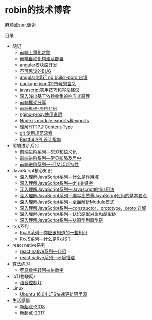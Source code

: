 # robin的技术博客

麻烦点star,谢谢

目录
* 随记
    * [前端工程化之路](https://github.com/robinv8/robinblog/blob/master/source/_posts/前端工程化之路.md)
    * [前端自动化构建及部署](https://github.com/robinv8/robinblog/blob/master/source/_posts/自动化构建及部署.md)
    * [angular模块库开发](https://github.com/robinv8/robinblog/blob/master/source/_posts/angular-module-library.md)
    * [不可思议的BUG](https://github.com/robinv8/robinblog/blob/master/source/_posts/不可思议的BUG.md)
    * [angular4运行 ng build -pord 出错](https://github.com/robinv8/robinblog/blob/master/source/_posts/ng-build.md)
    * [package.json中^符号的含义](https://github.com/robinv8/robinblog/blob/master/source/_posts/package-symbol.md)
    * [javascript实用技巧和写法建议](https://github.com/robinv8/robinblog/blob/master/source/_posts/javascript实用技巧和写法建议.md)
    * [深入浅出基于依赖收集的响应式原理](https://github.com/robinv8/robinblog/blob/master/source/_posts/深入浅出基于依赖收集的响应式原理.md)
    * [前端框架分享](https://github.com/robinv8/robinblog/blob/master/source/_posts/front-end-frames.md)
    * [前端框架-项目介绍](https://github.com/robinv8/robinblog/blob/master/source/_posts/frontend-frames-samples.md)
    * [nginx-proxy使用说明](https://github.com/robinv8/robinblog/blob/master/source/_posts/nginx-proxy-interduction.md)
    * [Node.js module.exports与exports](https://github.com/robinv8/robinblog/blob/master/source/_posts/nodejs-module.exports-exports.md)
    * [理解HTTP之Content-Type](https://github.com/robinv8/robinblog/blob/master/source/_posts/http-Content-Type-introduction.md)
    * [git 使用规范流程](https://github.com/robinv8/robinblog/blob/master/source/_posts/git-standard.md)
    * [Restful API 设计指南](https://github.com/robinv8/robinblog/blob/master/source/_posts/Restfule-API.md)
* 前端进阶系列
    * [前端进阶系列—SEO和语义化](https://github.com/robinv8/robinblog/blob/master/source/_posts/FEAdvanced/seo%E5%92%8C%E8%AF%AD%E4%B9%89%E5%8C%96.md)
    * [前端进阶系列—常见布局及居中](https://github.com/robinv8/robinblog/blob/master/source/_posts/FEAdvanced/seo%E5%92%8C%E8%AF%AD%E4%B9%89%E5%8C%96.md)
    * [前端进阶系列—HTML5新特性](https://github.com/robinv8/robinblog/blob/master/source/_posts/FEAdvanced/HTML5%E6%96%B0%E7%89%B9%E6%96%B0.md)
* JavaScript核心知识
    * [深入理解JavaScript系列—什么是作用域](https://github.com/robinv8/robinblog/blob/master/source/_posts/understandJavascript/what-is-scope.md)
    * [深入理解JavaScript系列—this关键字](https://github.com/robinv8/robinblog/blob/master/source/_posts/understandJavascript/this-key-word.md)
    * [深入理解JavaScript系列—Javascript的this用法](https://github.com/robinv8/robinblog/blob/master/source/_posts/javascript-this.md)
    * [深入理解JavaScript系列—编写高质量JavaScript代码的基本要点](https://github.com/robinv8/robinblog/blob/master/source/_posts/understandJavascript/no.1.md)
    * [深入理解JavaScript系列—全面解析Module模式](https://github.com/robinv8/robinblog/blob/master/source/_posts/understandJavascript/no.2.md)
    * [深入理解JavaScript系列—constructor、prototype、proto 详解](https://github.com/robinv8/robinblog/blob/master/source/_posts/understandJavascript/no.3.md)
    * [深入理解JavaScript系列—认识原型对象和原型链](https://github.com/robinv8/robinblog/blob/master/source/_posts/understandJavascript/认识原型对象和原型链.md)
    * [深入理解JavaScript系列—从原型到原型链](https://github.com/robinv8/robinblog/blob/master/source/_posts/understandJavascript/no.4.md)
* rxjs系列
    * [RxJS系列—你应该知道的一些知识](https://github.com/robinv8/robinblog/blob/master/source/_posts/rxjs/rxjs-1.md)
    * [RxJS系列—什么是RxJS？](https://github.com/robinv8/robinblog/blob/master/source/_posts/rxjs/rxjs-2.md)
* react native系列
    * [react native系列—介绍](https://github.com/robinv8/robinblog/blob/master/source/_posts/reactnative/interduction.md)
    * [react native系列—环境搭建](https://github.com/robinv8/robinblog/blob/master/source/_posts/reactnative/getting-started.md)
* 算法练习
    * [罗马数字转阿拉伯数字](https://github.com/robinv8/robinblog/blob/master/source/_posts/arithmetic/roman-num.md)
* IoT(物联网)
    * [语音控制灯](https://github.com/robinv8/robinblog/blob/master/source/_posts/IoT/speech-control-lamp.md)
* Linux
    * [Ubuntu 16.04 LTS快速更新阿里源](https://github.com/robinv8/robinblog/blob/master/source/_posts/replace-the-ubuntu-source.md)
* 生活感悟
    * [新起点-2018](https://github.com/robinv8/robinblog/blob/master/source/_posts/newstart/starting-2.md)
    * [新起点-2017](https://github.com/robinv8/robinblog/blob/master/source/_posts/newstart/starting-1.md)

